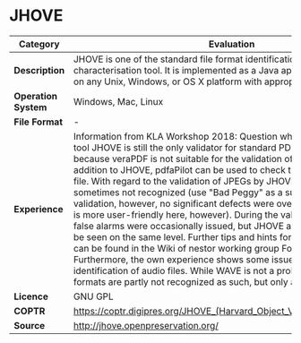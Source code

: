 # JHOVE

| Category | Evaluation |
| --- | --- |
| **Description**  | JHOVE is one of the standard file format identification, validation and characterisation tool. It is implemented as a Java application and is usable on any Unix, Windows, or OS X platform with appropriate Java installation. |
| **Operation System**  | Windows, Mac, Linux  |
| **File Format** | - |
| **Experience** | Information from KLA Workshop 2018: Question whether the validation tool JHOVE is still the only validator for standard PDF. The answer is "yes", because veraPDF is not suitable for the validation of standard PDF. In addition to JHOVE, pdfaPilot can be used to check the structure of the PDF file. With regard to the validation of JPEGs by JHOVE, defective JPEGs are sometimes not recognized (use "Bad Peggy" as a supplement). In TIFF validation, however, no significant defects were overlooked (DPF Manager is more user-friendly here, however). During the validation of GIF files, false alarms were occasionally issued, but JHOVE and ImageMagick could be seen on the same level. Further tips and hints for using recognition tools can be found in the Wiki of nestor working group Format Recognition. Furthermore, the own experience shows some issues for fileformat identification of audio files. While WAVE is not a problem, other audio formats are partly not recognized as such, but only as BYTESTREAM. |
| **Licence** | GNU GPL |
| **COPTR** | https://coptr.digipres.org/JHOVE_(Harvard_Object_Validation_Environment) |
| **Source** | http://jhove.openpreservation.org/ |
